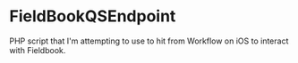# FieldBookQSEndpoint

PHP script that I'm attempting to use to hit from Workflow on iOS to interact with Fieldbook.
